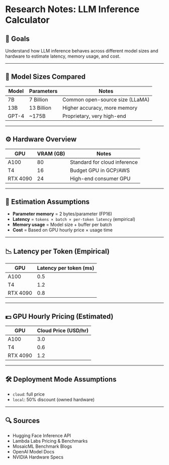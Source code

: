 # Research Notes: LLM Inference Calculator

## 📌 Goals

Understand how LLM inference behaves across different model sizes and hardware to estimate latency, memory usage, and cost.

---

## 🤖 Model Sizes Compared

| Model | Parameters | Notes                           |
| ----- | ---------- | ------------------------------- |
| 7B    | 7 Billion  | Common open-source size (LLaMA) |
| 13B   | 13 Billion | Higher accuracy, more memory    |
| GPT-4 | \~175B     | Proprietary, very high-end      |

---

## ⚙️ Hardware Overview

| GPU      | VRAM (GB) | Notes                        |
| -------- | --------- | ---------------------------- |
| A100     | 80        | Standard for cloud inference |
| T4       | 16        | Budget GPU in GCP/AWS        |
| RTX 4090 | 24        | High-end consumer GPU        |

---

## 📏 Estimation Assumptions

* **Parameter memory** = 2 bytes/parameter (FP16)
* **Latency** = `tokens × batch × per-token latency` (empirical)
* **Memory usage** = Model size + buffer per batch
* **Cost** = Based on GPU hourly price × usage time

---

## 📉 Latency per Token (Empirical)

| GPU      | Latency per token (ms) |
| -------- | ---------------------- |
| A100     | 0.5                    |
| T4       | 1.2                    |
| RTX 4090 | 0.8                    |

---

## 💵 GPU Hourly Pricing (Estimated)

| GPU      | Cloud Price (USD/hr) |
| -------- | -------------------- |
| A100     | 3.0                  |
| T4       | 0.6                  |
| RTX 4090 | 1.2                  |

---

## 🛠 Deployment Mode Assumptions

* `cloud`: full price
* `local`: 50% discount (owned hardware)

---

## 🔍 Sources

* Hugging Face Inference API
* Lambda Labs Pricing & Benchmarks
* MosaicML Benchmark Blogs
* OpenAI Model Docs
* NVIDIA Hardware Specs
